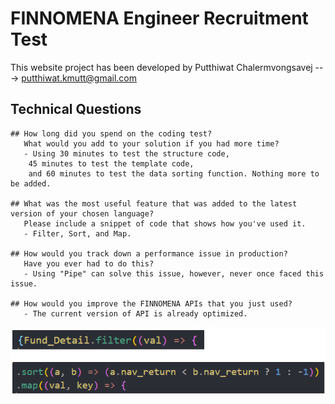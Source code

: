 # FINNOMENA Engineer Recruitment Test
 
This website project has been developed by Putthiwat Chalermvongsavej ---> putthiwat.kmutt@gmail.com
 
## Technical Questions
```
## How long did you spend on the coding test? 
   What would you add to your solution if you had more time? 
   - Using 30 minutes to test the structure code, 
    45 minutes to test the template code, 
    and 60 minutes to test the data sorting function. Nothing more to be added.
 
## What was the most useful feature that was added to the latest version of your chosen language? 
   Please include a snippet of code that shows how you've used it.
   - Filter, Sort, and Map.
 
## How would you track down a performance issue in production? 
   Have you ever had to do this?
   - Using "Pipe" can solve this issue, however, never once faced this issue.
 
## How would you improve the FINNOMENA APIs that you just used?
   - The current version of API is already optimized.
```

![](https://github.com/Shiratasa/finno_test/blob/master/NOTE/Untitled.png?raw=true)